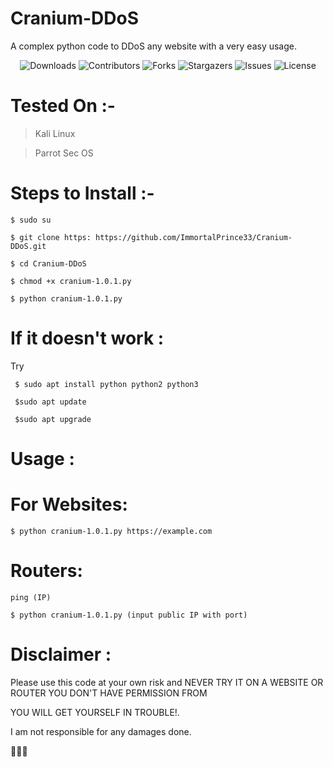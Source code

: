 # Cranium-DDoS
A complex python code to DDoS any website with a very easy usage.


<p align="center">
  <img alt="Downloads" src="https://img.shields.io/github/downloads/ImmortalPrince33/Cranium-DDoS/total">
  <img alt="Contributors" src="https://img.shields.io/github/contributors/ImmortalPrince33/Cranium-DDoS?color=dark-green">
  <img alt="Forks" src="https://img.shields.io/github/forks/ImmortalPrince33/Cranium-DDoS?style=social">
  <img alt="Stargazers" src="https://img.shields.io/github/stars/ImmortalPrince33/Cranium-DDoS?style=social">
  <img alt="Issues" src="https://img.shields.io/github/issues/ImmortalPrince33/Cranium-DDoS">
  <img alt="License" src="https://img.shields.io/github/license/ImmortalPrince33/Cranium-DDoS">
</p>



# Tested On :- 
  > Kali Linux
  
  > Parrot Sec OS 



# Steps to Install :- 

    $ sudo su

    $ git clone https: https://github.com/ImmortalPrince33/Cranium-DDoS.git

    $ cd Cranium-DDoS

    $ chmod +x cranium-1.0.1.py

    $ python cranium-1.0.1.py



# If it doesn't work :

Try

     $ sudo apt install python python2 python3

     $sudo apt update

     $sudo apt upgrade



# Usage :

 # For Websites:
    $ python cranium-1.0.1.py https://example.com 

 # Routers:

    ping (IP)
    
    $ python cranium-1.0.1.py (input public IP with port)



# Disclaimer :

Please use this code at your own risk and NEVER TRY IT ON A WEBSITE OR ROUTER YOU DON'T HAVE PERMISSION FROM 

YOU WILL GET YOURSELF IN TROUBLE!.

I am not responsible for any damages done.




🖤🖤🖤
